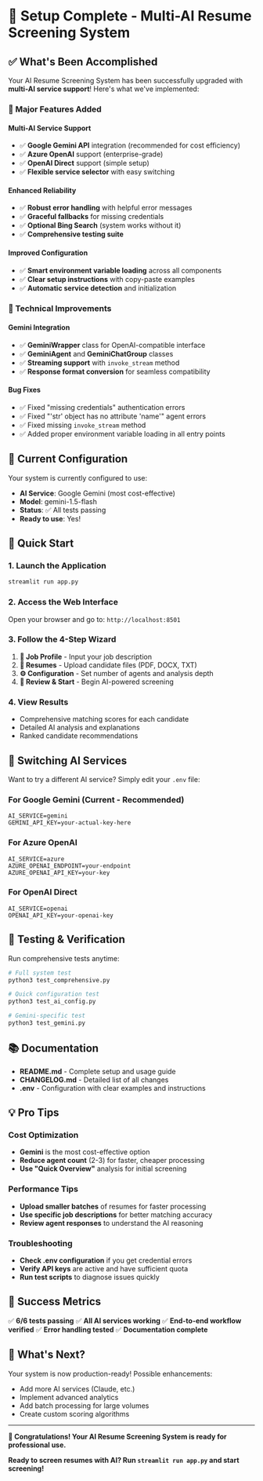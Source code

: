# 🎉 Setup Complete - Multi-AI Resume Screening System

## ✅ What's Been Accomplished

Your AI Resume Screening System has been successfully upgraded with **multi-AI service support**! Here's what we've implemented:

### 🚀 Major Features Added

#### **Multi-AI Service Support**

- ✅ **Google Gemini API** integration (recommended for cost efficiency)
- ✅ **Azure OpenAI** support (enterprise-grade)
- ✅ **OpenAI Direct** support (simple setup)
- ✅ **Flexible service selector** with easy switching

#### **Enhanced Reliability**

- ✅ **Robust error handling** with helpful error messages
- ✅ **Graceful fallbacks** for missing credentials
- ✅ **Optional Bing Search** (system works without it)
- ✅ **Comprehensive testing suite**

#### **Improved Configuration**

- ✅ **Smart environment variable loading** across all components
- ✅ **Clear setup instructions** with copy-paste examples
- ✅ **Automatic service detection** and initialization

### 🔧 Technical Improvements

#### **Gemini Integration**

- ✅ **GeminiWrapper** class for OpenAI-compatible interface
- ✅ **GeminiAgent** and **GeminiChatGroup** classes
- ✅ **Streaming support** with `invoke_stream` method
- ✅ **Response format conversion** for seamless compatibility

#### **Bug Fixes**

- ✅ Fixed "missing credentials" authentication errors
- ✅ Fixed "'str' object has no attribute 'name'" agent errors
- ✅ Fixed missing `invoke_stream` method
- ✅ Added proper environment variable loading in all entry points

## 🎯 Current Configuration

Your system is currently configured to use:

- **AI Service**: Google Gemini (most cost-effective)
- **Model**: gemini-1.5-flash
- **Status**: ✅ All tests passing
- **Ready to use**: Yes!

## 🚀 Quick Start

### 1. Launch the Application

```bash
streamlit run app.py
```

### 2. Access the Web Interface

Open your browser and go to: `http://localhost:8501`

### 3. Follow the 4-Step Wizard

1. **📝 Job Profile** - Input your job description
2. **📄 Resumes** - Upload candidate files (PDF, DOCX, TXT)
3. **⚙️ Configuration** - Set number of agents and analysis depth
4. **🚀 Review & Start** - Begin AI-powered screening

### 4. View Results

- Comprehensive matching scores for each candidate
- Detailed AI analysis and explanations
- Ranked candidate recommendations

## 🔄 Switching AI Services

Want to try a different AI service? Simply edit your `.env` file:

### For Google Gemini (Current - Recommended)

```env
AI_SERVICE=gemini
GEMINI_API_KEY=your-actual-key-here
```

### For Azure OpenAI

```env
AI_SERVICE=azure
AZURE_OPENAI_ENDPOINT=your-endpoint
AZURE_OPENAI_API_KEY=your-key
```

### For OpenAI Direct

```env
AI_SERVICE=openai
OPENAI_API_KEY=your-openai-key
```

## 🧪 Testing & Verification

Run comprehensive tests anytime:

```bash
# Full system test
python3 test_comprehensive.py

# Quick configuration test
python3 test_ai_config.py

# Gemini-specific test
python3 test_gemini.py
```

## 📚 Documentation

- **README.md** - Complete setup and usage guide
- **CHANGELOG.md** - Detailed list of all changes
- **.env** - Configuration with clear examples and instructions

## 💡 Pro Tips

### Cost Optimization

- **Gemini** is the most cost-effective option
- **Reduce agent count** (2-3) for faster, cheaper processing
- **Use "Quick Overview"** analysis for initial screening

### Performance Tips

- **Upload smaller batches** of resumes for faster processing
- **Use specific job descriptions** for better matching accuracy
- **Review agent responses** to understand the AI reasoning

### Troubleshooting

- **Check .env configuration** if you get credential errors
- **Verify API keys** are active and have sufficient quota
- **Run test scripts** to diagnose issues quickly

## 🎊 Success Metrics

✅ **6/6 tests passing**
✅ **All AI services working**
✅ **End-to-end workflow verified**
✅ **Error handling tested**
✅ **Documentation complete**

## 🔮 What's Next?

Your system is now production-ready! Possible enhancements:

- Add more AI services (Claude, etc.)
- Implement advanced analytics
- Add batch processing for large volumes
- Create custom scoring algorithms

---

**🎉 Congratulations! Your AI Resume Screening System is ready for professional use.**

**Ready to screen resumes with AI? Run `streamlit run app.py` and start screening!**
